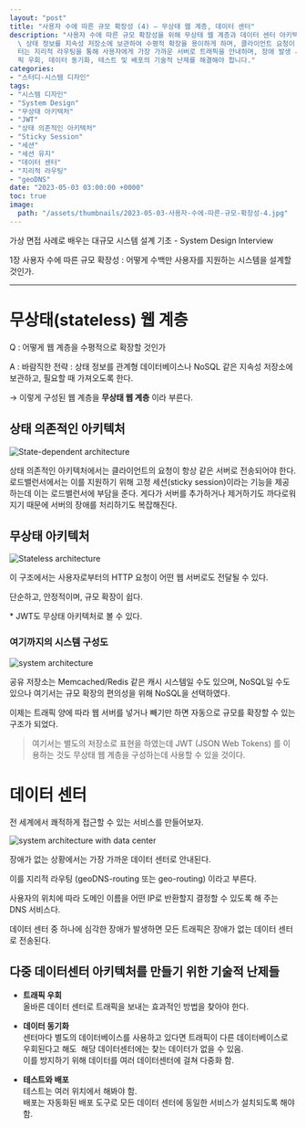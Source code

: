 ```yaml
---
layout: "post"
title: "사용자 수에 따른 규모 확장성 (4) – 무상태 웹 계층, 데이터 센터"
description: "사용자 수에 따른 규모 확장성을 위해 무상태 웹 계층과 데이터 센터 아키텍처를 설계하는 방법을 다룹니다. 무상태 웹 계층은\
  \ 상태 정보를 지속성 저장소에 보관하여 수평적 확장을 용이하게 하며, 클라이언트 요청이 어떤 서버로도 전달될 수 있어 안정적입니다. 데이터 센\
  터는 지리적 라우팅을 통해 사용자에게 가장 가까운 서버로 트래픽을 안내하며, 장애 발생 시 다른 데이터 센터로 자동 전환됩니다. 이를 위해 트래\
  픽 우회, 데이터 동기화, 테스트 및 배포의 기술적 난제를 해결해야 합니다."
categories:
- "스터디-시스템 디자인"
tags:
- "시스템 디자인"
- "System Design"
- "무상태 아키텍처"
- "JWT"
- "상태 의존적인 아키텍처"
- "Sticky Session"
- "세션"
- "세션 유지"
- "데이터 센터"
- "지리적 라우팅"
- "geoDNS"
date: "2023-05-03 03:00:00 +0000"
toc: true
image:
  path: "/assets/thumbnails/2023-05-03-사용자-수에-따른-규모-확장성-4.jpg"
---
```


가상 면접 사례로 배우는 대규모 시스템 설계 기초 - System Design Interview

1장 사용자 수에 따른 규모 확장성 : 어떻게 수백만 사용자를 지원하는 시스템을 설계할 것인가.

---

# 무상태(stateless) 웹 계층

Q : 어떻게 웹 계층을 수평적으로 확장할 것인가

A : 바람직한 전략 : 상태 정보를 관계형 데이터베이스나 NoSQL 같은 지속성 저장소에 보관하고, 필요할 때 가져오도록 한다.

→ 이렇게 구성된 웹 계층을 **무상태 웹 계층** 이라 부른다.

## 상태 의존적인 아키텍처

![State-dependent architecture](/assets/images/2023-05-03-사용자-수에-따른-규모-확장성-4/image1.png)

상태 의존적인 아키텍처에서는 클라이언트의 요청이 항상 같은 서버로 전송되어야 한다. 로드밸런서에서는 이를 지원하기 위해 고정 세션(sticky session)이라는 기능을 제공하는데 이는 로드밸런서에 부담을 준다. 게다가 서버를 추가하거나 제거하기도 까다로워지기 때문에 서버의 장애를 처리하기도 복잡해진다.

## 무상태 아키텍처

![Stateless architecture](/assets/images/2023-05-03-사용자-수에-따른-규모-확장성-4/image2.png)

이 구조에서는 사용자로부터의 HTTP 요청이 어떤 웹 서버로도 전달될 수 있다.

단순하고, 안정적이며, 규모 확장이 쉽다.

\* JWT도 무상태 아키텍처로 볼 수 있다.

### **여기까지의 시스템 구성도**

![system architecture](/assets/images/2023-05-03-사용자-수에-따른-규모-확장성-4/image3.png)

공유 저장소는 Memcached/Redis 같은 캐시 시스템일 수도 있으며, NoSQL일 수도 있으나 여기서는 규모 확장의 편의성을 위해 NoSQL을 선택하였다.

이제는 트래픽 양에 따라 웹 서버를 넣거나 빼기만 하면 자동으로 규모를 확장할 수 있는 구조가 되었다.

> 여기서는 별도의 저장소로 표현을 하였는데 JWT (JSON Web Tokens) 를 이용하는 것도 무상태 웹 계층을 구성하는데 사용할 수 있을 것이다.

# 데이터 센터

전 세계에서 쾌적하게 접근할 수 있는 서비스를 만들어보자.

![system architecture with data center](/assets/images/2023-05-03-사용자-수에-따른-규모-확장성-4/image4.png)

장애가 없는 상황에서는 가장 가까운 데이터 센터로 안내된다.

이를 지리적 라우팅 (geoDNS-routing 또는 geo-routing) 이라고 부른다.

사용자의 위치에 따라 도메인 이름을 어떤 IP로 반환할지 결정할 수 있도록 해 주는 DNS 서비스다.

데이터 센터 중 하나에 심각한 장애가 발생하면 모든 트래픽은 장애가 없는 데이터 센터로 전송된다.

## 다중 데이터센터 아키텍처를 만들기 위한 기술적 난제들

- **트래픽 우회**  
  올바른 데이터 센터로 트래픽을 보내는 효과적인 방법을 찾아야 한다.

- **데이터 동기화**  
  센터마다 별도의 데이터베이스를 사용하고 있다면 트래픽이 다른 데이터베이스로 우회된다고 해도  해당 데이터센터에는 찾는 데이터가 없을 수 있음.  
  이를 방지하기 위해 데이터를 여러 데이터센터에 걸쳐 다중화 함.

- **테스트와 배포**  
  테스트는 여러 위치에서 해봐야 함.  
  배포는 자동화된 배포 도구로 모든 데이터 센터에 동일한 서비스가 설치되도록 해야 함.
